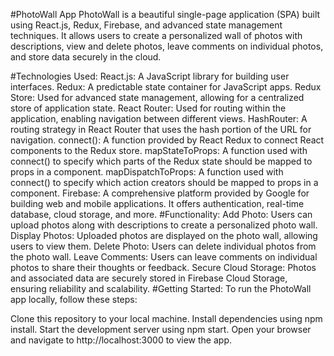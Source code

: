 #PhotoWall App
PhotoWall is a beautiful single-page application (SPA) built using React.js, Redux, Firebase, and advanced state management techniques. It allows users to create a personalized wall of photos with descriptions, view and delete photos, leave comments on individual photos, and store data securely in the cloud.

#Technologies Used:
  React.js: A JavaScript library for building user interfaces.
  Redux: A predictable state container for JavaScript apps.
  Redux Store: Used for advanced state management, allowing for a centralized store of application state.
  React Router: Used for routing within the application, enabling navigation between different views.
  HashRouter: A routing strategy in React Router that uses the hash portion of the URL for navigation.
  connect(): A function provided by React Redux to connect React components to the Redux store.
  mapStateToProps: A function used with connect() to specify which parts of the Redux state should be mapped to props in a component.
  mapDispatchToProps: A function used with connect() to specify which action creators should be mapped to props in a component.
  Firebase: A comprehensive platform provided by Google for building web and mobile applications. It offers authentication, real-time database, cloud storage, and more.
#Functionality:
  Add Photo: Users can upload photos along with descriptions to create a personalized photo wall.
  Display Photos: Uploaded photos are displayed on the photo wall, allowing users to view them.
  Delete Photo: Users can delete individual photos from the photo wall.
  Leave Comments: Users can leave comments on individual photos to share their thoughts or feedback.
  Secure Cloud Storage: Photos and associated data are securely stored in Firebase Cloud Storage, ensuring reliability and scalability.
#Getting Started:
  To run the PhotoWall app locally, follow these steps:

  Clone this repository to your local machine.
  Install dependencies using npm install.
  Start the development server using npm start.
  Open your browser and navigate to http://localhost:3000 to view the app.
